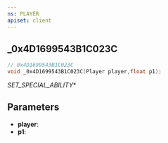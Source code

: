 ```yaml
---
ns: PLAYER
apiset: client
---
```

## _0x4D1699543B1C023C

```c
// 0x4D1699543B1C023C
void _0x4D1699543B1C023C(Player player,float p1);
```

_SET_SPECIAL_ABILITY_*

## Parameters
* **player**:
* **p1**:



